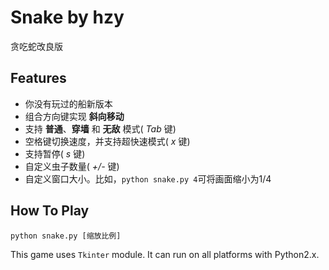 # Snake by hzy #   

贪吃蛇改良版  

## Features ##  

* 你没有玩过的船新版本  
* 组合方向键实现 __斜向移动__  
* 支持 __普通__、__穿墙__ 和 __无敌__ 模式( _Tab_ 键)  
* 空格键切换速度，并支持超快速模式( _x_ 键)  
* 支持暂停( _s_ 键)  
* 自定义虫子数量( _+/-_ 键)  
* 自定义窗口大小。比如，`python snake.py 4`可将画面缩小为1/4  

## How To Play ##  
`python snake.py [缩放比例]`  
 
This game uses `Tkinter` module. It can run on all platforms with Python2.x.  

